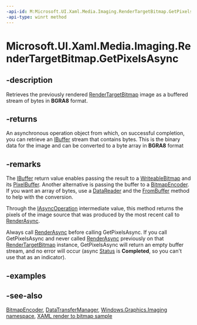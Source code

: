 ```yaml
---
-api-id: M:Microsoft.UI.Xaml.Media.Imaging.RenderTargetBitmap.GetPixelsAsync
-api-type: winrt method
---
```


<!-- Method syntax
public Windows.Foundation.IAsyncOperation<Windows.Storage.Streams.IBuffer> GetPixelsAsync()
-->

# Microsoft.UI.Xaml.Media.Imaging.RenderTargetBitmap.GetPixelsAsync

## -description
Retrieves the previously rendered [RenderTargetBitmap](rendertargetbitmap.md) image as a buffered stream of bytes in **BGRA8** format.

## -returns
An asynchronous operation object from which, on successful completion, you can retrieve an [IBuffer](/uwp/api/windows.storage.streams.ibuffer) stream that contains bytes. This is the binary data for the image and can be converted to a byte array in **BGRA8** format

## -remarks
The [IBuffer](/uwp/api/windows.storage.streams.ibuffer) return value enables passing the result to a [WriteableBitmap](writeablebitmap.md) and its [PixelBuffer](writeablebitmap_pixelbuffer.md). Another alternative is passing the buffer to a [BitmapEncoder](/uwp/api/windows.graphics.imaging.bitmapencoder). If you want an array of bytes, use a [DataReader](/uwp/api/windows.storage.streams.datareader) and the [FromBuffer](/uwp/api/windows.storage.streams.datareader.frombuffer(windows.storage.streams.ibuffer)) method to help with the conversion.

Through the [IAsyncOperation](/uwp/api/windows.foundation.iasyncoperation`1) intermediate value, this method returns the pixels of the image source that was produced by the most recent call to [RenderAsync](rendertargetbitmap_renderasync_318933921.md).

Always call [RenderAsync](rendertargetbitmap_renderasync_318933921.md) before calling GetPixelsAsync. If you call GetPixelsAsync and never called [RenderAsync](rendertargetbitmap_renderasync_318933921.md) previously on that [RenderTargetBitmap](rendertargetbitmap.md) instance, GetPixelsAsync will return an empty buffer stream, and no error will occur (async [Status](/uwp/api/windows.foundation.iasyncinfo.status) is **Completed**, so you can't use that as an indicator).

## -examples

## -see-also
[BitmapEncoder](/uwp/api/windows.graphics.imaging.bitmapencoder), [DataTransferManager](/uwp/api/windows.applicationmodel.datatransfer.datatransfermanager), [Windows.Graphics.Imaging namespace](/uwp/api/windows.graphics.imaging), [XAML render to bitmap sample](https://github.com/microsoftarchive/msdn-code-gallery-microsoft/tree/master/Official%20Windows%20Platform%20Sample/XAML%20render%20to%20bitmap%20sample)
